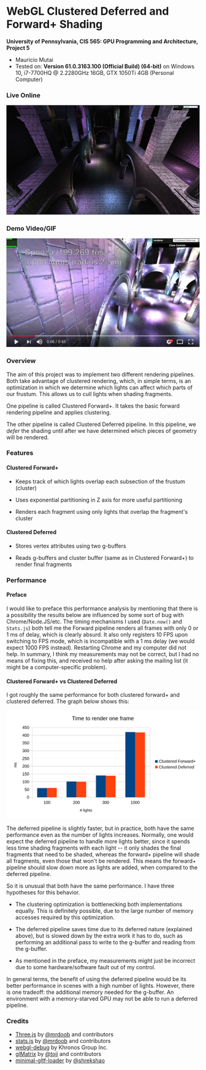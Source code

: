 WebGL Clustered Deferred and Forward+ Shading
======================

**University of Pennsylvania, CIS 565: GPU Programming and Architecture, Project 5**

* Mauricio Mutai
* Tested on: **Version 61.0.3163.100 (Official Build) (64-bit)** on
  Windows 10, i7-7700HQ @ 2.2280GHz 16GB, GTX 1050Ti 4GB (Personal Computer)

### Live Online

[![](img/thumb.png)](http://MauKMu.github.io/Project5-WebGL-Clustered-Deferred-Forward-Plus)

### Demo Video/GIF

[![](img/video.png)](TODO)

### Overview

The aim of this project was to implement two different rendering pipelines. Both take advantage of clustered rendering, which, in simple terms, is an optimization in which we determine which lights can affect which parts of our frustum. This allows us to cull lights when shading fragments.

One pipeline is called Clustered Forward+. It takes the basic forward rendering pipeline and applies clustering.

The other pipeline is called Clustered Deferred pipeline. In this pipeline, we *defer* the shading until after we have determined which pieces of geometry will be rendered.

### Features

#### Clustered Forward+

* Keeps track of which lights overlap each subsection of the frustum (cluster)

* Uses exponential partitioning in Z axis for more useful partitioning

* Renders each fragment using only lights that overlap the fragment's cluster

#### Clustered Deferred

* Stores vertex attributes using two g-buffers

* Reads g-buffers and cluster buffer (same as in Clustered Forward+) to render final fragments

### Performance

#### Preface

I would like to preface this performance analysis by mentioning that there is a possibility the results below are influenced by some sort of bug with Chrome/Node.JS/etc. The timing mechanisms I used (`Date.now()` and `Stats.js`) both tell me the Forward pipeline renders all frames with only 0 or 1 ms of delay, which is clearly absurd. It also only registers 10 FPS upon switching to FPS mode, which is incompatible with a 1 ms delay (we would expect 1000 FPS instead). Restarting Chrome and my computer did not help. In summary, I think my measurements may not be correct, but I had no means of fixing this, and received no help after asking the mailing list (it might be a computer-specific problem).

#### Clustered Forward+ vs Clustered Deferred

I got roughly the same performance for both clustered forward+ and clustered deferred. The graph below shows this:

![](img/FvsD.png)

The deferred pipeline is slightly faster, but in practice, both have the same performance even as the number of lights increases. Normally, one would expect the deferred pipeline to handle more lights better, since it spends less time shading fragments with each light -- it only shades the final fragments that need to be shaded, whereas the forward+ pipeline will shade all fragments, even those that won't be rendered. This means the forward+ pipeline should slow down more as lights are added, when compared to the deferred pipeline.

So it is unusual that both have the same performance. I have three hypotheses for this behavior.

* The clustering optimization is bottlenecking both implementations equally. This is definitely possible, due to the large number of memory accesses required by this optimization.

* The deferred pipeline saves time due to its deferred nature (explained above), but is slowed down by the extra work it has to do, such as performing an additional pass to write to the g-buffer and reading from the g-buffer.

* As mentioned in the preface, my measurements might just be incorrect due to some hardware/software fault out of my control.

In general terms, the benefit of using the deferred pipeline would be its better performance in scenes with a high number of lights. However, there is one tradeoff: the additional memory needed for the g-buffer. An environment with a memory-starved GPU may not be able to run a deferred pipeline.

### Credits

* [Three.js](https://github.com/mrdoob/three.js) by [@mrdoob](https://github.com/mrdoob) and contributors
* [stats.js](https://github.com/mrdoob/stats.js) by [@mrdoob](https://github.com/mrdoob) and contributors
* [webgl-debug](https://github.com/KhronosGroup/WebGLDeveloperTools) by Khronos Group Inc.
* [glMatrix](https://github.com/toji/gl-matrix) by [@toji](https://github.com/toji) and contributors
* [minimal-gltf-loader](https://github.com/shrekshao/minimal-gltf-loader) by [@shrekshao](https://github.com/shrekshao)

